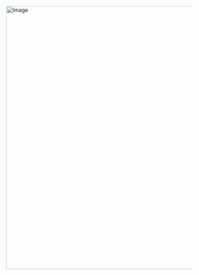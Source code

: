 <img width="1001" height="710" alt="Image" src="https://github.com/user-attachments/assets/b49d025a-09ff-4d3b-8764-f6cd6ec78919" />